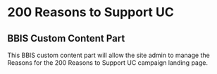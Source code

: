 # 200 Reasons to Support UC
## BBIS Custom Content Part
This BBIS custom content part will allow the site admin to manage the Reasons for the 200 Reasons to Support UC campaign landing page. 

[logo]: https://foundation.uc.edu/image/200-Reasons-table-manager-screenshot.png "200 Reasons to Support UC table manager screenshot"
